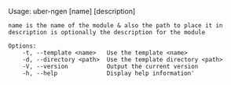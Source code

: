 
Usage: uber-ngen [name] [description]

    name is the name of the module & also the path to place it in
    description is optionally the description for the module

    Options:
        -t, --template <name>   Use the template <name>
        -d, --directory <path>  Use the template directory <path>
        -V, --version           Output the current version
        -h, --help              Display help information'
